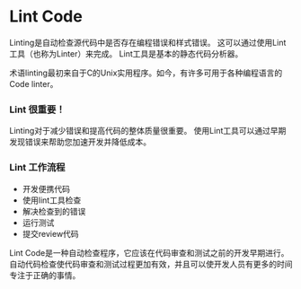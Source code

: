 # Lint Code

Linting是自动检查源代码中是否存在编程错误和样式错误。 这可以通过使用Lint工具（也称为Linter）来完成。 Lint工具是基本的静态代码分析器。

术语linting最初来自于C的Unix实用程序。如今，有许多可用于各种编程语言的Code linter。

### Lint 很重要！

Linting对于减少错误和提高代码的整体质量很重要。 使用Lint工具可以通过早期发现错误来帮助您加速开发并降低成本。

### Lint 工作流程

- 开发便携代码
- 使用lint工具检查
- 解决检查到的错误
- 运行测试
- 提交review代码

Lint Code是一种自动检查程序，它应该在代码审查和测试之前的开发早期进行。
自动代码检查使代码审查和测试过程更加有效，并且可以使开发人员有更多的时间专注于正确的事情。


